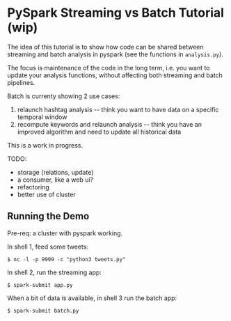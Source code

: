PySpark Streaming vs Batch Tutorial (wip)
=========================================

The idea of this tutorial is to show how code can be shared between streaming and batch analysis in pyspark (see the functions in `analysis.py`).

The focus is maintenance of the code in the long term, i.e. you want to update your analysis functions, without affecting both streaming and batch pipelines.

Batch is currenty showing 2 use cases:
   1. relaunch hashtag analysis -- think you want to have data on a specific temporal window
   1. recompute keywords and relaunch analysis -- think you have an improved algorithm and need to update all historical data

This is a work in progress.

TODO:
- storage (relations, update)
- a consumer, like a web ui?
- refactoring
- better use of cluster


Running the Demo
----------------

Pre-req: a cluster with pyspark working.

In shell 1, feed some tweets:
```
$ nc -l -p 9999 -c "python3 tweets.py"
```

In shell 2, run the streaming app:
```
$ spark-submit app.py
```

When a bit of data is available, in shell 3 run the batch app:
```
$ spark-submit batch.py
```

